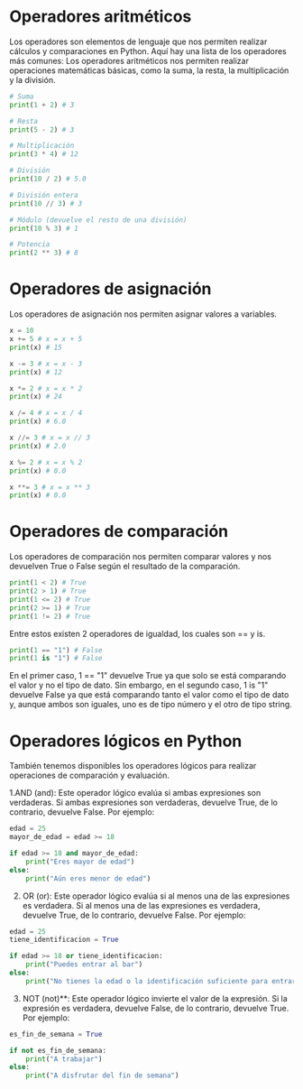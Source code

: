 
# Operadores aritméticos
Los operadores son elementos de lenguaje que nos permiten realizar cálculos y comparaciones en Python. Aquí hay una lista de los operadores más comunes:
Los operadores aritméticos nos permiten realizar operaciones matemáticas básicas, como la suma, la resta, la multiplicación y la división.

```python
# Suma
print(1 + 2) # 3

# Resta
print(5 - 2) # 3

# Multiplicación
print(3 * 4) # 12

# División
print(10 / 2) # 5.0

# División entera
print(10 // 3) # 3

# Módulo (devuelve el resto de una división)
print(10 % 3) # 1

# Potencia
print(2 ** 3) # 8
```

# Operadores de asignación
Los operadores de asignación nos permiten asignar valores a variables.

```python
x = 10
x += 5 # x = x + 5
print(x) # 15

x -= 3 # x = x - 3
print(x) # 12

x *= 2 # x = x * 2
print(x) # 24

x /= 4 # x = x / 4
print(x) # 6.0

x //= 3 # x = x // 3
print(x) # 2.0

x %= 2 # x = x % 2
print(x) # 0.0

x **= 3 # x = x ** 3
print(x) # 0.0
```

# Operadores de comparación
Los operadores de comparación nos permiten comparar valores y nos devuelven True o False según el resultado de la comparación.

```python
print(1 < 2) # True
print(2 > 1) # True
print(1 <= 2) # True
print(2 >= 1) # True
print(1 != 2) # True
```
Entre estos existen 2 operadores de igualdad, los cuales son == y is.

```python
print(1 == "1") # False
print(1 is "1") # False
```
En el primer caso, 1 == "1" devuelve True ya que solo se está comparando el valor y no el tipo de dato. Sin embargo, en el segundo caso, 1 is "1" devuelve False ya que está comparando tanto el valor como el tipo de dato y, aunque ambos son iguales, uno es de tipo número y el otro de tipo string.

# Operadores lógicos en Python

También tenemos disponibles los operadores lógicos para realizar operaciones de comparación y evaluación.

1.AND (and): Este operador lógico evalúa si ambas expresiones son verdaderas. Si ambas expresiones son verdaderas, devuelve True, de lo contrario, devuelve False. Por ejemplo:

```python
edad = 25
mayor_de_edad = edad >= 18

if edad >= 18 and mayor_de_edad:
    print("Eres mayor de edad")
else:
    print("Aún eres menor de edad")
```
2. OR (or): Este operador lógico evalúa si al menos una de las expresiones es verdadera. Si al menos una de las expresiones es verdadera, devuelve True, de lo contrario, devuelve False. Por ejemplo:

```python
edad = 25
tiene_identificacion = True

if edad >= 18 or tiene_identificacion:
    print("Puedes entrar al bar")
else:
    print("No tienes la edad o la identificación suficiente para entrar al bar")
```

3. NOT (not)**: Este operador lógico invierte el valor de la expresión. Si la expresión es verdadera, devuelve False, de lo contrario, devuelve True. Por ejemplo:

```python
es_fin_de_semana = True

if not es_fin_de_semana:
    print("A trabajar")
else:
    print("A disfrutar del fin de semana")
```
